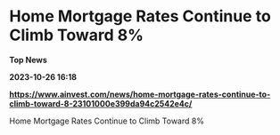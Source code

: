 # Home Mortgage Rates Continue to Climb Toward 8%
**Top News**

**2023-10-26 16:18**

**https://www.ainvest.com/news/home-mortgage-rates-continue-to-climb-toward-8-23101000e399da94c2542e4c/**

Home Mortgage Rates Continue to Climb Toward 8%